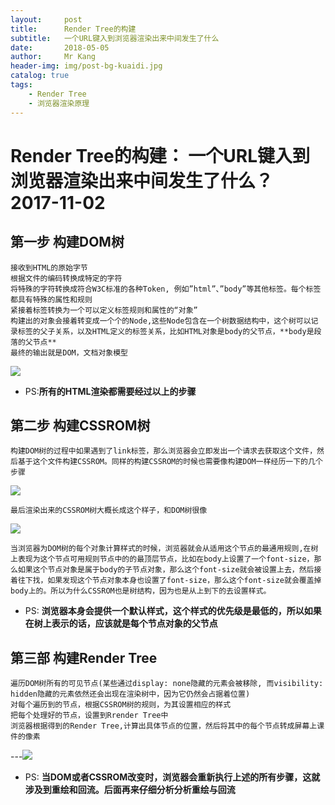 ```yaml
---
layout:     post
title:      Render Tree的构建
subtitle:   一个URL键入到浏览器渲染出来中间发生了什么
date:       2018-05-05
author:     Mr Kang
header-img: img/post-bg-kuaidi.jpg
catalog: true
tags:
    - Render Tree
    - 浏览器渲染原理
---
```


# Render Tree的构建： 一个URL键入到浏览器渲染出来中间发生了什么？ 2017-11-02

## 第一步 构建DOM树
```
接收到HTML的原始字节
根据文件的编码转换成特定的字符
将特殊的字符转换成符合W3C标准的各种Token, 例如”html”、”body”等其他标签。每个标签都具有特殊的属性和规则
紧接着标签转换为一个可以定义标签规则和属性的“对象”
构建出的对象会接着转变成一个个的Node,这些Node包含在一个树数据结构中，这个树可以记录标签的父子关系，以及HTML定义的标签关系，比如HTML对象是body的父节点，**body是段落的父节点**
最终的输出就是DOM，文档对象模型
```
![](https://github.com/lk1583880553/lk1583880553.github.io/img/about-BY-gentle.jpg)

- PS:**所有的HTML渲染都需要经过以上的步骤**

## 第二步 构建CSSROM树
```
构建DOM树的过程中如果遇到了link标签，那么浏览器会立即发出一个请求去获取这个文件，然后基于这个文件构建CSSROM。同样的构建CSSROM的时候也需要像构建DOM一样经历一下的几个步骤
```
![](https://github.com/lk1583880553/lk1583880553.github.io/img/about-BY-gentle.jpg)
```
最后渲染出来的CSSROM树大概长成这个样子，和DOM树很像
```
![](https://github.com/lk1583880553/lk1583880553.github.io/img/about-BY-gentle.jpg)
```
当浏览器为DOM树的每个对象计算样式的时候，浏览器就会从适用这个节点的最通用规则,在树上表现为这个节点可用规则节点中的的最顶层节点，比如在body上设置了一个font-size，那么如果这个节点对象是属于body的子节点对象，那么这个font-size就会被设置上去，然后接着往下找，如果发现这个节点对象本身也设置了font-size，那么这个font-size就会覆盖掉body上的。所以为什么CSSROM也是树结构，因为也是从上到下的去设置样式。
```
- PS: **浏览器本身会提供一个默认样式，这个样式的优先级是最低的，所以如果在树上表示的话，应该就是每个节点对象的父节点**

## 第三部 构建Render Tree
```
遍历DOM树所有的可见节点(某些通过display: none隐藏的元素会被移除, 而visibility: hidden隐藏的元素依然还会出现在渲染树中，因为它仍然会占据着位置)
对每个遍历到的节点，根据CSSROM树的规则，为其设置相应的样式
把每个处理好的节点，设置到Rrender Tree中
浏览器根据得到的Render Tree,计算出具体节点的位置，然后将其中的每个节点转成屏幕上课件的像素
```
---![](https://github.com/lk1583880553/lk1583880553.github.io/img/about-BY-gentle.jpg)

- PS: **当DOM或者CSSROM改变时，浏览器会重新执行上述的所有步骤，这就涉及到重绘和回流。后面再来仔细分析分析重绘与回流**
